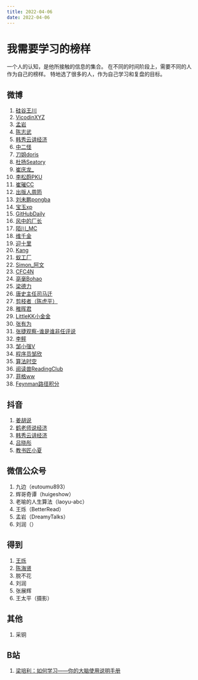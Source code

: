 ```yaml
---
title: 2022-04-06
date: 2022-04-06
---
```


# 我需要学习的榜样

一个人的认知，是他所接触的信息的集合。
在不同的时间阶段上，需要不同的人作为自己的榜样。
特地选了很多的人，作为自己学习和复盘的目标。

## 微博

1. [硅谷王川](https://weibo.com/svwangchuan)
2. [VicodinXYZ](https://weibo.com/dropthethe)
3. [孟岩](https://weibo.com/dreamwords)
4. [陈志武](https://weibo.com/chenzhiwu)
5. [韩秀云讲经济](https://weibo.com/hanxiuyunjiangjingji)
6. [中二怪](https://weibo.com/soleine94)
7. [刀姐doris](https://weibo.com/doriskeke)
8. [杜扬Seatory](https://weibo.com/seatory)
9. [崔庆龙_](https://weibo.com/u/3762961402)
10. [李松蔚PKU](https://weibo.com/pkulsw)
11. [崔璀CC](https://weibo.com/cuicui0104)
12. [出版人周筠](https://weibo.com/yeka52)
13. [刘未鹏pongba](https://weibo.com/pongba)
14. [宝玉xp](https://weibo.com/dotey)
15. [GitHubDaily](https://weibo.com/GitHubDaily)
16. [风中的厂长](https://weibo.com/u/6169408204)
17. [陌川_MC](https://weibo.com/firefly909)
18. [维千金](https://weibo.com/maohuzi)
19. [迎十里](https://weibo.com/u/6485156633)
20. [Kang](https://weibo.com/withkang)
21. [蚁工厂](https://weibo.com/antvision)
22. [Simon_阿文](https://weibo.com/simonstudio2)
23. [CFC4N](https://weibo.com/cfc4nx)
24. [亳毫Bohao](https://weibo.com/RHB13145219521)
25. [梁德力](https://weibo.com/u/1668675013)
26. [唐史主任司马迁](https://weibo.com/u/2014433131)
27. [剪枝者（陈虎平）](https://weibo.com/chenhuping)
28. [稚晖君](https://weibo.com/u/1679186305)
29. [LittleKK小金金](https://weibo.com/misszhaoz)
30. [张有为](https://weibo.com/426399790)
31. [张捷观察-谁是谁非任评说](https://weibo.com/p/1005051237389341)
32. [李鲆](https://weibo.com/qingqinglizi)
33. [邹小强V](https://weibo.com/gtdlife)
34. [程序员邹欣](https://weibo.com/sdxinz)
35. [算法时空](https://weibo.com/ALGOL60)
36. [阅读兽ReadingClub](https://weibo.com/u/6391516595)
37. [菲格ww](https://weibo.com/u/1673268020)
38. [Feynman路径积分](https://weibo.com/royalmile)

## 抖音

1. [姜胡说](https://www.douyin.com/user/MS4wLjABAAAAxaSHyjKQyfWHKjIS1mYbpxxEQZpT8ogl_eyks2M_Twc)
2. [鹤老师说经济](https://www.douyin.com/user/MS4wLjABAAAA_BNHk7z-Cb6siiuXuGb068BrWZP0y303EoMyXlFPhdVGozhlm836OvGEERpe9DAt)
3. [韩秀云讲经济](https://www.douyin.com/user/MS4wLjABAAAAlbkNTw3vjBlQx6pzhzRnFX1YLHlpCoU8nMpnSKiL6-S0WquIQngezW4Ydt_0DXdk)
4. [吕晓彤](https://www.douyin.com/user/MS4wLjABAAAAqejZxZKopDBDEzxcQp-_1b019FfM05C0NzjQNpc5ylU)
5. [教书匠小夏](https://www.douyin.com/user/MS4wLjABAAAAGkiPNlRSN2XYYpxOLYusA29jExkXYl7j9xbHyDmqrCPr0bBckoOvV00HjBYjQai2)

## 微信公众号

1. 九边（eutoumu893）
2. 辉哥奇谭（huigeshow）
3. 老喻的人生算法（laoyu-abc）
4. 王烁（BetterRead）
5. 孟岩（DreamyTalks）
6. 刘润（）

## 得到

1. [王烁](https://m.igetget.com/native/mine/account#/user/detail?enId=bVJyvDn2wdW4x9k7yz857QZLqNB3Ko)
2. [陈海贤](https://m.igetget.com/native/mine/account#/user/detail?enId=zkZQJYbdGOe8OyJ9nExrVqan40jEL3)
3. 脱不花
4. 刘润
5. 张展辉
6. 王太平（摄影）

## 其他

1. 采铜

## B站
1. [梁培利：如何学习——你的大脑使用说明手册](https://space.bilibili.com/220951871/channel/series)
